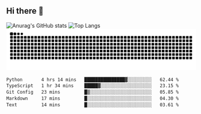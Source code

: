 ## Hi there 👋
![Anurag's GitHub stats](https://github-readme-stats.vercel.app/api?username=CNCoreSteb)
![Top Langs](https://github-readme-stats.vercel.app/api/top-langs/?username=CNCoreSteb)
<picture>
  <source media="(prefers-color-scheme: dark)" srcset="https://raw.githubusercontent.com/CNCoreSteb/CNCoreSteb/output/github-contribution-grid-snake-dark.svg">
  <source media="(prefers-color-scheme: light)" srcset="https://raw.githubusercontent.com/CNCoreSteb/CNCoreSteb/output/github-contribution-grid-snake.svg">
  <img alt="github contribution grid snake animation" src="https://raw.githubusercontent.com/CNCoreSteb/CNCoreSteb/output/github-contribution-grid-snake.svg">
</picture>

<!--START_SECTION:waka-->

```txt
Python       4 hrs 14 mins   ███████████████▓░░░░░░░░░   62.44 %
TypeScript   1 hr 34 mins    █████▓░░░░░░░░░░░░░░░░░░░   23.15 %
Git Config   23 mins         █▒░░░░░░░░░░░░░░░░░░░░░░░   05.85 %
Markdown     17 mins         █░░░░░░░░░░░░░░░░░░░░░░░░   04.30 %
Text         14 mins         █░░░░░░░░░░░░░░░░░░░░░░░░   03.61 %
```

<!--END_SECTION:waka-->


<!--
**CNCoreSteb/CNCoreSteb** is a ✨ _special_ ✨ repository because its `README.md` (this file) appears on your GitHub profile.

Here are some ideas to get you started:

- 🔭 I’m currently working on ...
- 🌱 I’m currently learning ...
- 👯 I’m looking to collaborate on ...
- 🤔 I’m looking for help with ...
- 💬 Ask me about ...
- 📫 How to reach me: ...
- 😄 Pronouns: ...
- ⚡ Fun fact: ...
-->
